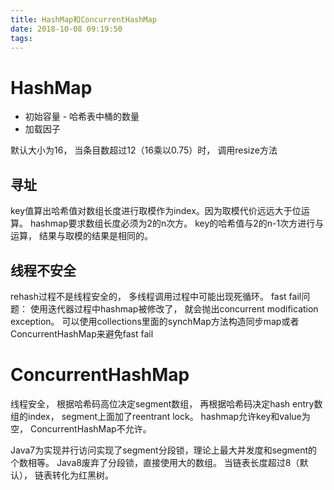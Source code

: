 ```yaml
---
title: HashMap和ConcurrentHashMap
date: 2018-10-08 09:19:50
tags:
---
```


# HashMap
* 初始容量 - 哈希表中桶的数量
* 加载因子

默认大小为16， 当条目数超过12（16乘以0.75）时， 调用resize方法

## 寻址 
key值算出哈希值对数组长度进行取模作为index。因为取模代价远远大于位运算。 hashmap要求数组长度必须为2的n次方。
key的哈希值与2的n-1次方进行与运算， 结果与取模的结果是相同的。

## 线程不安全
rehash过程不是线程安全的， 多线程调用过程中可能出现死循环。
fast fail问题： 使用迭代器过程中hashmap被修改了， 就会抛出concurrent modification exception。
可以使用collections里面的synchMap方法构造同步map或者ConcurrentHashMap来避免fast fail

# ConcurrentHashMap
线程安全， 根据哈希码高位决定segment数组， 再根据哈希码决定hash entry数组的index， segment上面加了reentrant lock。
hashmap允许key和value为空， ConcurrentHashMap不允许。 

Java7为实现并行访问实现了segment分段锁，理论上最大并发度和segment的个数相等。 
Java8废弃了分段锁，直接使用大的数组。 当链表长度超过8（默认）， 链表转化为红黑树。

